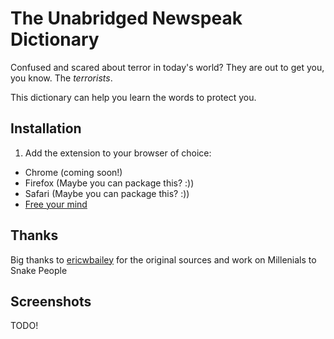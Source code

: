 # The Unabridged Newspeak Dictionary

Confused and scared about terror in today's world? They are out to get you, you
know. The *terrorists*.

This dictionary can help you learn the words to protect you.


## Installation

1. Add the extension to your browser of choice: 
  - Chrome (coming soon!)
  - Firefox (Maybe you can package this? :))
  - Safari (Maybe you can package this? :))
- [Free your mind](https://theintercept.com/2015/04/24/central-war-terror-propaganda-tool-western-victims-acknowledged/)


## Thanks
Big thanks to [ericwbailey](https://github.com/ericwbailey/millenials-to-snake-people) for the original sources and work on Millenials to Snake People


## Screenshots

TODO!
